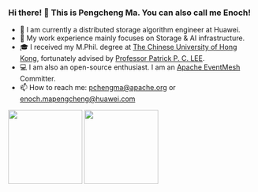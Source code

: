 ### Hi there! 👋 This is Pengcheng Ma. You can also call me Enoch!
- 🔭 I am currently a distributed storage algorithm engineer at Huawei.
- 🌱 My work experience mainly focuses on Storage & AI infrastructure.  
- 🎓 I received my M.Phil. degree at [The Chinese University of Hong Kong](https://www.cuhk.edu.hk/english/index.html), fortunately advised by [Professor Patrick P. C. LEE](http://www.cse.cuhk.edu.hk/~pclee/www/index.html).
- 💻 I am also an open-source enthusiast. I am an [Apache EventMesh](https://github.com/apache/incubator-eventmesh) Committer.
- 📫 How to reach me: pchengma@apache.org or enoch.mapengcheng@huawei.com


<div align="left">
    <a href="#"><img src="https://github-profile-summary-cards.vercel.app/api/cards/profile-details?username=pchengma&theme=monokai&count_private=true&include_all_commits=true" height="150"/></a>
    <a href="#"><img src="https://github-readme-stats.vercel.app/api/top-langs/?username=pchengma&layout=compact&theme=radical" height="150"/></a>
</div>
